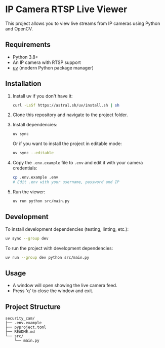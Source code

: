 # IP Camera RTSP Live Viewer

This project allows you to view live streams from IP cameras using Python and OpenCV.

## Requirements
- Python 3.8+
- An IP camera with RTSP support
- [uv](https://github.com/astral-sh/uv) (modern Python package manager)

## Installation

1. Install uv if you don't have it:
   ```bash
   curl -LsSf https://astral.sh/uv/install.sh | sh
   ```

2. Clone this repository and navigate to the project folder.

3. Install dependencies:
   ```bash
   uv sync
   ```
   Or if you want to install the project in editable mode:
   ```bash
   uv sync --editable
   ```

4. Copy the `.env.example` file to `.env` and edit it with your camera credentials:
   ```bash
   cp .env.example .env
   # Edit .env with your username, password and IP
   ```

5. Run the viewer:
   ```bash
   uv run python src/main.py
   ```

## Development

To install development dependencies (testing, linting, etc.):
```bash
uv sync --group dev
```

To run the project with development dependencies:
```bash
uv run --group dev python src/main.py
```

## Usage
- A window will open showing the live camera feed.
- Press 'q' to close the window and exit.

## Project Structure

```
security_cam/
├── .env.example
├── pyproject.toml
├── README.md
└── src/
    └── main.py
``` 